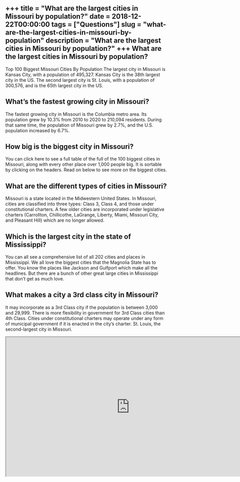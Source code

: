 +++
title = "What are the largest cities in Missouri by population?"
date = 2018-12-22T00:00:00
tags = ["Questions"]
slug = "what-are-the-largest-cities-in-missouri-by-population"
description = "What are the largest cities in Missouri by population?"
+++
What are the largest cities in Missouri by population?
------------------------------------------------------

Top 100 Biggest Missouri Cities By Population The largest city in Missouri is Kansas City, with a population of 495,327. Kansas City is the 38th largest city in the US. The second largest city is St. Louis, with a population of 300,576, and is the 65th largest city in the US.

What’s the fastest growing city in Missouri?
--------------------------------------------

The fastest growing city in Missouri is the Columbia metro area. Its population grew by 10.3% from 2010 to 2020 to 210,094 residents. During that same time, the population of Missouri grew by 2.7%, and the U.S. population increased by 6.7%.

How big is the biggest city in Missouri?
----------------------------------------

You can click here to see a full table of the full of the 100 biggest cities in Missouri, along with every other place over 1,000 people big. It is sortable by clicking on the headers. Read on below to see more on the biggest cities.

What are the different types of cities in Missouri?
---------------------------------------------------

Missouri is a state located in the Midwestern United States. In Missouri, cities are classified into three types: Class 3, Class 4, and those under constitutional charters. A few older cities are incorporated under legislative charters (Carrollton, Chillicothe, LaGrange, Liberty, Miami, Missouri City, and Pleasant Hill) which are no longer allowed.

Which is the largest city in the state of Mississippi?
------------------------------------------------------

You can all see a comprehensive list of all 202 cities and places in Mississippi. We all love the biggest cities that the Magnolia State has to offer. You know the places like Jackson and Gulfport which make all the headlines. But there are a bunch of other great large cities in Mississippi that don’t get as much love.

What makes a city a 3rd class city in Missouri?
-----------------------------------------------

It may incorporate as a 3rd Class city if the population is between 3,000 and 29,999. There is more flexibility in government for 3rd Class cities than 4th Class. Cities under constitutional charters may operate under any form of municipal government if it is enacted in the city’s charter. St. Louis, the second-largest city in Missouri.

<iframe allow="accelerometer; autoplay; clipboard-write; encrypted-media; gyroscope; picture-in-picture" allowfullscreen="" class="__youtube_prefs__  epyt-is-override  no-lazyload" data-no-lazy="1" data-origheight="433" data-origwidth="770" data-skipgform_ajax_framebjll="" height="433" id="_ytid_83865" loading="lazy" src="https://www.youtube.com/embed/EMyFTyHbOxs?enablejsapi=1&autoplay=0&cc_load_policy=0&cc_lang_pref=&iv_load_policy=1&loop=0&modestbranding=0&rel=1&fs=1&playsinline=0&autohide=2&theme=dark&color=red&controls=1&" title="YouTube player" width="770"></iframe>